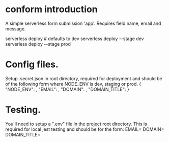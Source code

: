 # conform introduction

A simple serverless form submission 'app'.  Requires field name, email and message.

serverless deploy # defaults to dev
serverless deploy --stage dev
serverless deploy --stage prod

# Config files.

Setup .secret.json in root directory, required for deployment and should be of the following form where NODE_ENV is dev, staging or prod.
{
  "NODE_ENV": <env>,
  "EMAIL": <email>,
  "DOMAIN": <domain>,
  "DOMAIN_TITLE": <domain title>
}

# Testing.

You'll need to setup a ".env" file in the project root directory.  This is required for local jest testing and should be for the form:
EMAIL=<email>
DOMAIN=<domain>
DOMAIN_TITLE=<domain title>